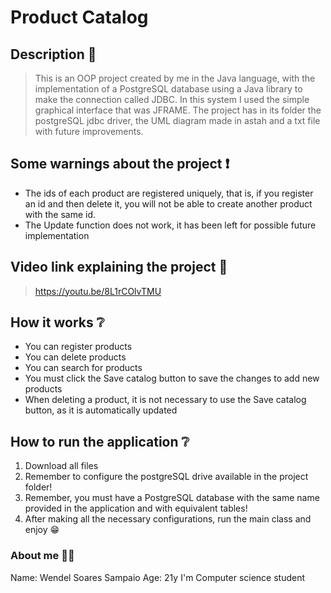 # Product Catalog

## Description 📃
>This is an OOP project created by me in the Java language, with the implementation of a PostgreSQL database using a Java library to make the connection called JDBC. In this system I used the simple graphical interface that was JFRAME. The project has in its folder the postgreSQL jdbc driver, the UML diagram made in astah and a txt file with future improvements.

## Some warnings about the project ❗
+ The ids of each product are registered uniquely, that is, if you register an id and then delete it, you will not be able to create another product with the same id.
+ The Update function does not work, it has been left for possible future implementation

## Video link explaining the project 📼
>https://youtu.be/8L1rCOlvTMU

## How it works ❔
+ You can register products
+ You can delete products
+ You can search for products
+ You must click the Save catalog button to save the changes to add new products
+ When deleting a product, it is not necessary to use the Save catalog button, as it is automatically updated

## How to run the application ❔
1) Download all files
2) Remember to configure the postgreSQL drive available in the project folder!
3) Remember, you must have a PostgreSQL database with the same name provided in the application and with equivalent tables!
4) After making all the necessary configurations, run the main class and enjoy 😁

### About me 👨‍💻
Name: Wendel Soares Sampaio
Age: 21y
I'm Computer science student
